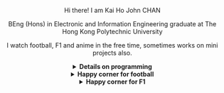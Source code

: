 <div align="center">

Hi there! I am Kai Ho John CHAN  

BEng (Hons) in Electronic and Information Engineering graduate at The Hong Kong Polytechnic University

I watch football, F1 and anime in the free time, sometimes works on mini projects also.  

<details>
    <summary><b>Details on programming</b></summary>
    <div align="left">
        I mainly use this<br>
        <img src="https://img.shields.io/badge/-Java-edb800?style=flat-square&logo=openjdk&logoColor=black"/> 
        <img src="https://img.shields.io/badge/-JavaScript-f7df1e?style=flat-square&logo=javascript&logoColor=black"/> 
        <img src="https://img.shields.io/badge/-Vue.js-4fc08d?style=flat-square&logo=vuedotjs&logoColor=white"/> 
    </div>
    <div align="left">
        School project uses these language/hardware<br>
        <img src="https://img.shields.io/badge/-C-a8b9cc?style=flat-square&logo=c&logoColor=black"/> 
        <img src="https://img.shields.io/badge/-C++-00599c?style=flat-square&logo=cplusplus&logoColor=white"/> 
        <img src="https://img.shields.io/badge/-Python-3776ab?style=flat-square&logo=python&logoColor=white"/>
        <img src="https://img.shields.io/badge/-Arduino Uno-00979d?style=flat-square&logo=arduino&logoColor=white"/> 
        <img src="https://img.shields.io/badge/-STM32F10x-03234b?style=flat-square&logo=stmicroelectronics&logoColor=white"/>
    </div>
    <div align="left">
        Previous job uses these framework for frontend and backend<br>
        <img src="https://img.shields.io/badge/-Python-3776ab?style=flat-square&logo=python&logoColor=white"/>
        <img src="https://img.shields.io/badge/-Node.js-339933?style=flat-square&logo=nodedotjs&logoColor=white"/> 
        <img src="https://img.shields.io/badge/-Express.js-000000?style=flat-square&logo=express&logoColor=white"/> 
        <img src="https://img.shields.io/badge/-Vuetify-1867c0?style=flat-square&logo=vuedotjs&logoColor=white"/> 
        <img src="https://img.shields.io/badge/-Nuxt.js-00dc82?style=flat-square&logo=nuxtdotjs&logoColor=white"/> 
    </div>
</details>

<details>
    <summary><b>Happy corner for football</b></summary>
    <div align="left">
        <h3>香港勁揪！We are Hong Kong!</h3><br>
        <img src="./src/nomore_hk.gif"/>
        <img src="./src/nomore_watch.gif" width="100"/><br>
        <img src="./src/HKG vs MYA 1st Half.jpeg" width="300"/><br>
        Hong Kong vs Myanmar, at Hong Kong Stadium, 24/9/2022 First Half<br>
        <img src="./src/HKG vs MYA 2nd Half.jpeg" width="300"/><br>
        Hong Kong vs Myanmar, at Hong Kong Stadium, 24/9/2022 Second Half
    </div>
</details>

<details>
    <summary><b>Happy corner for F1</b></summary>
    <div align="left">
        Finally Ferrari Race Engineer™ is gone :)<br>
        <img src="./src/ferrari.jpg" width="300"/>
    </div>
</details>

</div>

<!--
**kaihochan/kaihochan** is a ✨ _special_ ✨ repository because its `README.md` (this file) appears on your GitHub profile.

Here are some ideas to get you started:

- 🔭 I’m currently working on ...
- 🌱 I’m currently learning ...
- 👯 I’m looking to collaborate on ...
- 🤔 I’m looking for help with ...
- 💬 Ask me about ...
- 📫 How to reach me: ...
- 😄 Pronouns: ...
- ⚡ Fun fact: ...
-->
